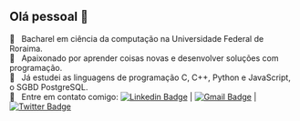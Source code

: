 ## Olá pessoal 👋

 :green_book: &nbsp; Bacharel em ciência da computação na Universidade Federal de Roraima.
 <br/> :green_heart: &nbsp; Apaixonado por aprender coisas novas e desenvolver soluções com programação.
 <br/> :symbols: &nbsp; Já estudei as linguagens de programação C, C++, Python e JavaScript, o SGBD PostgreSQL.
 <br/> :email: &nbsp; Entre em contato comigo: [![Linkedin Badge](https://img.shields.io/badge/-LuigiMuller-blue?style=flat-square&logo=Linkedin&logoColor=white&link=https://www.linkedin.com/in/tgmarinho/)](www.linkedin.com/in/luigim1998) 
| 
[![Gmail Badge](https://img.shields.io/badge/-sluigimuller@gmail.com-c14438?style=flat-square&logo=Gmail&logoColor=white&link=mailto:sluigimuller@gmail.com)](mailto:sluigimuller@gmail.com)
|
[![Twitter Badge](https://img.shields.io/twitter/url?label=luigim1998&style=social&url=https%3A%2F%2Ftwitter.com%2Fluigim1998)](https://twitter.com/luigim1998)
